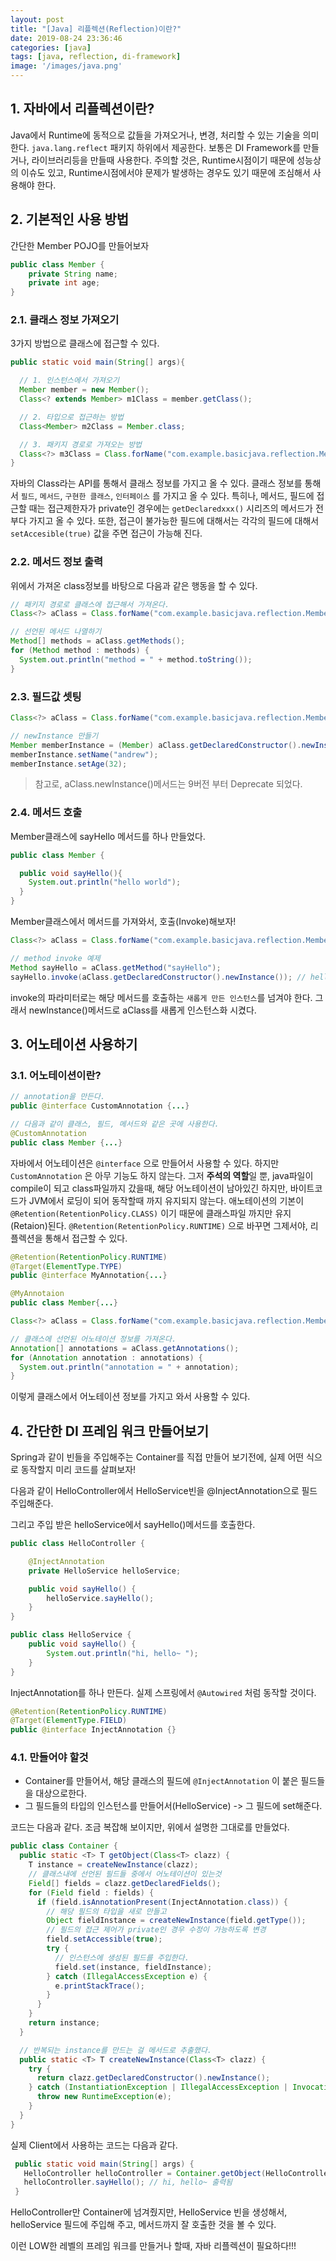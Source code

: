 ```yaml
---
layout: post
title: "[Java] 리플렉션(Reflection)이란?"
date: 2019-08-24 23:36:46
categories: [java]
tags: [java, reflection, di-framework]
image: '/images/java.png'
---
```




## 1. 자바에서 리플렉션이란? 

Java에서 Runtime에 동적으로 값들을 가져오거나, 변경, 처리할 수 있는 기술을 의미한다. `java.lang.reflect` 패키지 하위에서 제공한다. 보통은 DI Framework를 만들거나, 라이브러리등을 만들때 사용한다. 주의할 것은, Runtime시점이기 때문에 성능상의 이슈도 있고, Runtime시점에서야 문제가 발생하는 경우도 있기 때문에 조심해서 사용해야 한다.



## 2. 기본적인 사용 방법

간단한 Member POJO를 만들어보자

```java
public class Member {
    private String name;
    private int age;
}
```



###  2.1. 클래스 정보 가져오기

3가지 방법으로 클래스에 접근할  수 있다.

```java
public static void main(String[] args){

  // 1. 인스턴스에서 가져오기
  Member member = new Member();
  Class<? extends Member> m1Class = member.getClass();

  // 2. 타입으로 접근하는 방법
  Class<Member> m2Class = Member.class;

  // 3. 패키지 경로로 가져오는 방법
  Class<?> m3Class = Class.forName("com.example.basicjava.reflection.Member");
}
```

자바의 Class라는 API를 통해서 클래스 정보를 가지고 올 수 있다. 클래스 정보를 통해서 `필드`, `메서드`, `구현한 클래스`, `인터페이스` 를 가지고 올 수 있다. 특히나, 메서드, 필드에 접근할 때는 접근제한자가 private인 경우에는 `getDeclaredxxx()` 시리즈의 메서드가 전부다 가지고 올 수 있다. 또한, 접근이 불가능한 필드에 대해서는 각각의 필드에 대해서 `setAccesible(true)` 값을 주면 접근이 가능해 진다.





### 2.2. 메서드 정보 출력

위에서 가져온 class정보를 바탕으로 다음과 같은 행동을 할 수 있다. 

```java
// 패키지 경로로 클래스에 접근해서 가져온다.
Class<?> aClass = Class.forName("com.example.basicjava.reflection.Member");

// 선언된 메서드 나열하기
Method[] methods = aClass.getMethods();
for (Method method : methods) {
  System.out.println("method = " + method.toString());
}
```



### 2.3. 필드값 셋팅 

```java
Class<?> aClass = Class.forName("com.example.basicjava.reflection.Member");

// newInstance 만들기
Member memberInstance = (Member) aClass.getDeclaredConstructor().newInstance();
memberInstance.setName("andrew");
memberInstance.setAge(32);
```

> 참고로, aClass.newInstance()메서드는 9버전 부터 Deprecate 되었다. 



### 2.4. 메서드 호출

Member클래스에 sayHello 메서드를 하나 만들었다. 

```java
public class Member {

  public void sayHello(){
    System.out.println("hello world");
  }
}
```



Member클래스에서 메서드를 가져와서, 호출(Invoke)해보자! 

```java
Class<?> aClass = Class.forName("com.example.basicjava.reflection.Member");

// method invoke 예제
Method sayHello = aClass.getMethod("sayHello");
sayHello.invoke(aClass.getDeclaredConstructor().newInstance()); // hello world
```

invoke의 파라미터로는 해당 메서드를 호출하는 `새롭게 만든 인스턴스`를 넘겨야 한다. 그래서 newInstance()메서드로 aClass를 새롭게 인스턴스화 시켰다. 



## 3. 어노테이션 사용하기

### 3.1. 어노테이션이란? 

```java
// annotation을 만든다.
public @interface CustomAnnotation {...}

// 다음과 같이 클래스, 필드, 메서드와 같은 곳에 사용한다. 
@CustomAnnotation
public class Member {...}
```

자바에서 어노테이션은 `@interface` 으로 만들어서 사용할 수 있다. 하지만 `CustomAnnotation` 은 아무 기능도 하지 않는다. 그저 **주석의 역할**일 뿐, java파일이 compile이 되고 class파일까지 갔을때, 해당 어노테이션이 남아있긴 하지만, 바이트코드가 JVM에서 로딩이 되어 동작할때 까지 유지되지 않는다. 애노테이션의 기본이 `@Retention(RetentionPolicy.CLASS)` 이기 때문에 클래스파일 까지만 유지(Retaion)된다. `@Retention(RetentionPolicy.RUNTIME)` 으로 바꾸면 그제서야, 리플렉션을 통해서 접근할 수 있다.

```java
@Retention(RetentionPolicy.RUNTIME)
@Target(ElementType.TYPE)
public @interface MyAnnotation{...}

@MyAnnotaion
public class Member{...}
```



```java
Class<?> aClass = Class.forName("com.example.basicjava.reflection.Member");

// 클래스에 선언된 어노테이션 정보를 가져온다.
Annotation[] annotations = aClass.getAnnotations();
for (Annotation annotation : annotations) {
  System.out.println("annotation = " + annotation);
}
```

이렇게 클래스에서 어노테이션 정보를 가지고 와서 사용할 수 있다.



## 4. 간단한 DI 프레임 워크 만들어보기 

Spring과 같이 빈들을 주입해주는 Container를 직접 만들어 보기전에, 실제 어떤 식으로 동작할지 미리 코드를 살펴보자!

다음과 같이 HelloController에서 HelloService빈을 @InjectAnnotation으로 필드 주입해준다. 

그리고 주입 받은 helloService에서 sayHello()메서드를 호출한다.

```java
public class HelloController {

    @InjectAnnotation
    private HelloService helloService;

    public void sayHello() {
        helloService.sayHello();
    }
}
```

```java
public class HelloService {
    public void sayHello() {
        System.out.println("hi, hello~ ");
    }
}
```



InjectAnnotation를 하나 만든다. 실제 스프링에서 `@Autowired`  처럼 동작할 것이다.

```java
@Retention(RetentionPolicy.RUNTIME)
@Target(ElementType.FIELD)
public @interface InjectAnnotation {}
```



### 4.1. 만들어야 할것

- Container를 만들어서, 해당 클래스의 필드에 `@InjectAnnotation` 이 붙은 필드들을 대상으로한다. 
- 그 필드들의 타입의 인스턴스를 만들어서(HelloService) -> 그 필드에 set해준다. 



코드는 다음과 같다. 조금 복잡해 보이지만, 위에서 설명한 그대로를 만들었다. 

```java
public class Container {
  public static <T> T getObject(Class<T> clazz) {
    T instance = createNewInstance(clazz);
    // 클래스내에 선언된 필드들 중에서 어노테이션이 있는것
    Field[] fields = clazz.getDeclaredFields();
    for (Field field : fields) {
      if (field.isAnnotationPresent(InjectAnnotation.class)) {
        // 해당 필드의 타입을 새로 만들고
        Object fieldInstance = createNewInstance(field.getType());
        // 필드의 접근 제어가 private인 경우 수정이 가능하도록 변경
        field.setAccessible(true);
        try {
          // 인스턴스에 생성된 필드를 주입한다.
          field.set(instance, fieldInstance);
        } catch (IllegalAccessException e) {
          e.printStackTrace();
        }
      }
    }
    return instance;
  }

  // 반복되는 instance를 만드는 걸 메서드로 추출했다.
  public static <T> T createNewInstance(Class<T> clazz) {
    try {
      return clazz.getDeclaredConstructor().newInstance();
    } catch (InstantiationException | IllegalAccessException | InvocationTargetException | NoSuchMethodException e) {
      throw new RuntimeException(e);
    }
  }
}
```



실제 Client에서 사용하는 코드는 다음과 같다. 

```java
 public static void main(String[] args) {
   HelloController helloController = Container.getObject(HelloController.class);
   helloController.sayHello(); // hi, hello~ 출력됨
 }
```

HelloController만 Container에 넘겨줬지만, HelloService 빈을 생성해서, helloService 필드에 주입해 주고, 메서드까지 잘 호출한 것을 볼 수 있다. 

이런 LOW한 레벨의 프레임 워크를 만들거나 할때, 자바 리플렉션이 필요하다!!! 

